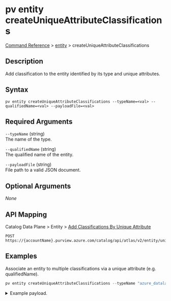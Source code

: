 # pv entity createUniqueAttributeClassifications
[Command Reference](../../../README.md#command-reference) > [entity](./main.md) > createUniqueAttributeClassifications

## Description
Add classification to the entity identified by its type and unique attributes.

## Syntax
```
pv entity createUniqueAttributeClassifications --typeName=<val> --qualifiedName=<val> --payloadFile=<val>
```

## Required Arguments
`--typeName` (string)  
The name of the type.

`--qualifiedName` (string)  
The qualified name of the entity.

`--payloadFile` (string)  
File path to a valid JSON document.

## Optional Arguments
*None*

## API Mapping
Catalog Data Plane > Entity > [Add Classifications By Unique Attribute](https://docs.microsoft.com/en-us/rest/api/purview/catalogdataplane/entity/add-classifications-by-unique-attribute)
```
POST https://{accountName}.purview.azure.com/catalog/api/atlas/v2/entity/uniqueAttribute/type/{typeName}/classifications
```

## Examples
Associate an entity to multiple classifications via a unique attribute (e.g. qualifiedName).
```powershell
pv entity createUniqueAttributeClassifications --typeName "azure_datalake_gen2_filesystem" --qualifiedName  "https://esg26fa7f24adls.dfs.core.windows.net/02-silver" --payloadFile "/path/to/file.json"
```
<details><summary>Example payload.</summary>
<p>

```json
[
    {
        "typeName": "MICROSOFT.FINANCIAL.US.ABA_ROUTING_NUMBER"
    },
    {
        "typeName": "MICROSOFT.FINANCIAL.CREDIT_CARD_NUMBER"
    }
]
```
</p>
</details>